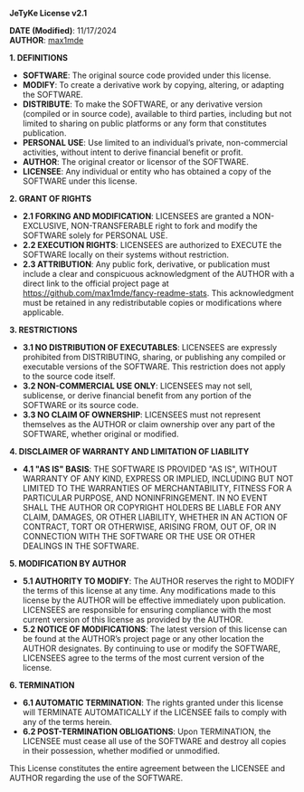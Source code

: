 **JeTyKe License v2.1**

**DATE (Modified)**: 11/17/2024  
**AUTHOR**: [max1mde](https://github.com/max1mde)  

**1. DEFINITIONS**
   - **SOFTWARE**: The original source code provided under this license.
   - **MODIFY**: To create a derivative work by copying, altering, or adapting the SOFTWARE.
   - **DISTRIBUTE**: To make the SOFTWARE, or any derivative version (compiled or in source code), available to third parties, including but not limited to sharing on public platforms or any form that constitutes publication.
   - **PERSONAL USE**: Use limited to an individual’s private, non-commercial activities, without intent to derive financial benefit or profit.
   - **AUTHOR**: The original creator or licensor of the SOFTWARE.
   - **LICENSEE**: Any individual or entity who has obtained a copy of the SOFTWARE under this license.

**2. GRANT OF RIGHTS**
   - **2.1 FORKING AND MODIFICATION**: LICENSEES are granted a NON-EXCLUSIVE, NON-TRANSFERABLE right to fork and modify the SOFTWARE solely for PERSONAL USE.
   - **2.2 EXECUTION RIGHTS**: LICENSEES are authorized to EXECUTE the SOFTWARE locally on their systems without restriction.
   - **2.3 ATTRIBUTION**: Any public fork, derivative, or publication must include a clear and conspicuous acknowledgment of the AUTHOR with a direct link to the official project page at https://github.com/max1mde/fancy-readme-stats. This acknowledgment must be retained in any redistributable copies or modifications where applicable.

**3. RESTRICTIONS**
   - **3.1 NO DISTRIBUTION OF EXECUTABLES**: LICENSEES are expressly prohibited from DISTRIBUTING, sharing, or publishing any compiled or executable versions of the SOFTWARE. This restriction does not apply to the source code itself.
   - **3.2 NON-COMMERCIAL USE ONLY**: LICENSEES may not sell, sublicense, or derive financial benefit from any portion of the SOFTWARE or its source code.
   - **3.3 NO CLAIM OF OWNERSHIP**: LICENSEES must not represent themselves as the AUTHOR or claim ownership over any part of the SOFTWARE, whether original or modified.

**4. DISCLAIMER OF WARRANTY AND LIMITATION OF LIABILITY**
   - **4.1 "AS IS" BASIS**: THE SOFTWARE IS PROVIDED "AS IS", WITHOUT WARRANTY OF ANY KIND, EXPRESS OR IMPLIED, INCLUDING BUT NOT LIMITED TO THE WARRANTIES OF MERCHANTABILITY, FITNESS FOR A PARTICULAR PURPOSE, AND NONINFRINGEMENT. IN NO EVENT SHALL THE AUTHOR OR COPYRIGHT HOLDERS BE LIABLE FOR ANY CLAIM, DAMAGES, OR OTHER LIABILITY, WHETHER IN AN ACTION OF CONTRACT, TORT OR OTHERWISE, ARISING FROM, OUT OF, OR IN CONNECTION WITH THE SOFTWARE OR THE USE OR OTHER DEALINGS IN THE SOFTWARE.

**5. MODIFICATION BY AUTHOR**
   - **5.1 AUTHORITY TO MODIFY**: The AUTHOR reserves the right to MODIFY the terms of this license at any time. Any modifications made to this license by the AUTHOR will be effective immediately upon publication. LICENSEES are responsible for ensuring compliance with the most current version of this license as provided by the AUTHOR.
   - **5.2 NOTICE OF MODIFICATIONS**: The latest version of this license can be found at the AUTHOR’s project page or any other location the AUTHOR designates. By continuing to use or modify the SOFTWARE, LICENSEES agree to the terms of the most current version of the license.

**6. TERMINATION**
   - **6.1 AUTOMATIC TERMINATION**: The rights granted under this license will TERMINATE AUTOMATICALLY if the LICENSEE fails to comply with any of the terms herein.
   - **6.2 POST-TERMINATION OBLIGATIONS**: Upon TERMINATION, the LICENSEE must cease all use of the SOFTWARE and destroy all copies in their possession, whether modified or unmodified.

This License constitutes the entire agreement between the LICENSEE and AUTHOR regarding the use of the SOFTWARE.
